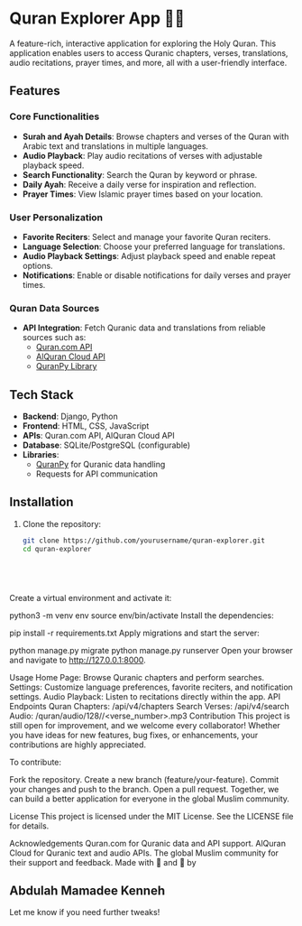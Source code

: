 # Quran Explorer App 🌙📖

A feature-rich, interactive application for exploring the Holy Quran. This application enables users to access Quranic chapters, verses, translations, audio recitations, prayer times, and more, all with a user-friendly interface.

## Features

### Core Functionalities
- **Surah and Ayah Details**: Browse chapters and verses of the Quran with Arabic text and translations in multiple languages.
- **Audio Playback**: Play audio recitations of verses with adjustable playback speed.
- **Search Functionality**: Search the Quran by keyword or phrase.
- **Daily Ayah**: Receive a daily verse for inspiration and reflection.
- **Prayer Times**: View Islamic prayer times based on your location.

### User Personalization
- **Favorite Reciters**: Select and manage your favorite Quran reciters.
- **Language Selection**: Choose your preferred language for translations.
- **Audio Playback Settings**: Adjust playback speed and enable repeat options.
- **Notifications**: Enable or disable notifications for daily verses and prayer times.

### Quran Data Sources
- **API Integration**: Fetch Quranic data and translations from reliable sources such as:
  - [Quran.com API](https://api.quran.com)
  - [AlQuran Cloud API](http://api.alquran.cloud)
  - [QuranPy Library](https://pypi.org/project/quranpy/)
  
## Tech Stack

- **Backend**: Django, Python
- **Frontend**: HTML, CSS, JavaScript
- **APIs**: Quran.com API, AlQuran Cloud API
- **Database**: SQLite/PostgreSQL (configurable)
- **Libraries**:
  - [QuranPy](https://pypi.org/project/quranpy/) for Quranic data handling
  - Requests for API communication

## Installation

1. Clone the repository:
   ```bash
   git clone https://github.com/yourusername/quran-explorer.git
   cd quran-explorer






Create a virtual environment and activate it:


python3 -m venv env
source env/bin/activate
Install the dependencies:


pip install -r requirements.txt
Apply migrations and start the server:


python manage.py migrate
python manage.py runserver
Open your browser and navigate to http://127.0.0.1:8000.

Usage
Home Page: Browse Quranic chapters and perform searches.
Settings: Customize language preferences, favorite reciters, and notification settings.
Audio Playback: Listen to recitations directly within the app.
API Endpoints
Quran Chapters: /api/v4/chapters
Search Verses: /api/v4/search
Audio: /quran/audio/128/<edition>/<verse_number>.mp3
Contribution
This project is still open for improvement, and we welcome every collaborator! Whether you have ideas for new features, bug fixes, or enhancements, your contributions are highly appreciated.

To contribute:

Fork the repository.
Create a new branch (feature/your-feature).
Commit your changes and push to the branch.
Open a pull request.
Together, we can build a better application for everyone in the global Muslim community.

License
This project is licensed under the MIT License. See the LICENSE file for details.

Acknowledgements
Quran.com for Quranic data and API support.
AlQuran Cloud for Quranic text and audio APIs.
The global Muslim community for their support and feedback.
Made with 💖 and 🌙 by <h2>Abdulah Mamadee Kenneh</h2>


Let me know if you need further tweaks!



   

